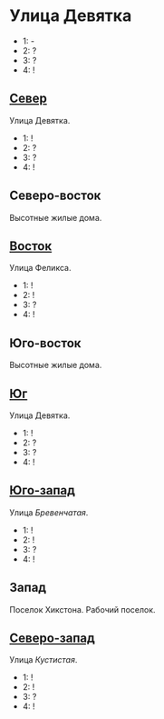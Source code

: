 # Улица Девятка

* 1:    -
* 2:    ?
* 3:    ?
* 4:    !

## [Север](./520050.md)

Улица Девятка.

* 1:    !
* 2:    ?
* 3:    ?
* 4:    !

## Северо-восток

Высотные жилые дома.

## [Восток](./530060.md)

Улица Феликса.

* 1:    !
* 2:    !
* 3:    ?
* 4:    !

## Юго-восток

Высотные жилые дома.

## [Юг](./520070.md)

Улица Девятка.

* 1:    !
* 2:    ?
* 3:    ?
* 4:    !

## [Юго-запад](./510070.md)

Улица *Бревенчатая*.

* 1:    !
* 2:    !
* 3:    ?
* 4:    !

## Запад

Поселок Хикстона. Рабочий поселок.

## [Северо-запад](./510050.md)

Улица *Кустистая*.

* 1:    !
* 2:    !
* 3:    ?
* 4:    !

